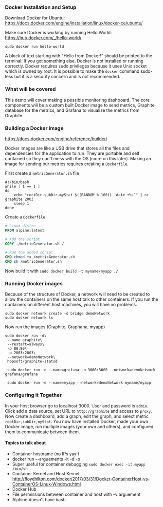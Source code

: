 ### Docker Installation and Setup

Download Docker for Ubuntu: https://docs.docker.com/engine/installation/linux/docker-ce/ubuntu/

Make sure Docker is working by running Hello World: https://hub.docker.com/_/hello-world/
```shell
sudo docker run hello-world
```
A block of text starting with "Hello from Docker!" should be printed to the terminal. If you got something else, Docker is not installed or running correctly. Docker requires sudo privileges because it uses Unix socket which is owned by root. It is possible to make the `docker` command sudo-less but it is a security concern and is not recommended.

### What will be covered
This demo will cover making a possible monitoring dashboard. The core components will be a custom built Docker image to send metrics, Graphite database for the metrics, and Grafana to visualize the metrics from Graphite. 

### Building a Docker image
https://docs.docker.com/engine/reference/builder/

Docker images are like a USB drive that stores all the files and dependencies for the application to run. They are portable and self contained so they can't mess with the OS (more on this later). Making an image for sending our metrics requires creating a `Dockerfile`.

First create a `metricGenerator.sh` file
```shell
#!/bin/bash
while [ 1 == 1 ]
do
	echo "rootDir.subDir.myStat $((RANDOM % 100)) `date +%s`" | nc graphite 2003
	sleep 1
done
```
Create a `Dockerfile`
```dockerfile
# Linux distro
FROM alpine:latest 

# Add the script
COPY ./metricGenerator.sh /

# Run the added script
CMD chmod +x /metricGenerator.sh
CMD sh /metricGenerator.sh
```
Now build it with `sudo docker build -t myname/myapp ./`

### Running Docker images
Because of the structure of Docker, a network will need to be created to allow the containers on the same host talk to other containers. If you run the containers on different host machines, you will have no problems.
```
sudo docker network create -d bridge demoNetwork
sudo docker network ls
```
Now run the images (Graphite, Graphana, myapp)
```shell
sudo docker run -d\
 --name graphite\
 --restart=always\
 -p 80:80\
 -p 2003:2003\
 --network=demoNetwork\
 hopsoft/graphite-statsd
 
 sudo docker run -d --name=grafana -p 3000:3000 --network=demoNetwork grafana/grafana
 
 sudo docker run -d --name=myapp --network=demoNetwork myname/myapp
```
### Configuring it Together
In your host browser go to localhost:3000. User and password is `admin`. Click add a data source, set URL to `http://graphite` 
and access to `proxy`. Now create a dashboard, add a graph, edit the graph, and select metric `rootDir,subDir,myStat`. You now have installed Docker, made your own Docker image, run multiple images (your own and others), and configured them to communicate between them.

#### Topics to talk about
* Container hostname (no IPs yay!)
* docker run --arguements -it -d -p
* Super useful for container debugging `sudo docker exec -it myapp /bin/sh`
* Container Kernel and Host Kernel http://floydhilton.com/docker/2017/03/31/Docker-ContainerHost-vs-ContainerOS-Linux-Windows.html
* Docker Hub
* File permissions between container and host with -v arguement
* Alphine doesn't have bash
